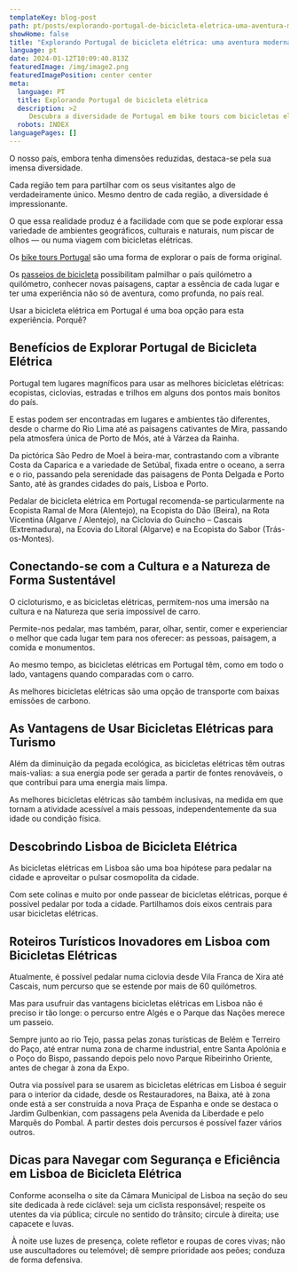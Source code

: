 ```yaml
---
templateKey: blog-post
path: pt/posts/explorando-portugal-de-bicicleta-eletrica-uma-aventura-moderna//
showHome: false
title: "Explorando Portugal de bicicleta elétrica: uma aventura moderna"
language: pt
date: 2024-01-12T10:09:40.813Z
featuredImage: /img/image2.png
featuredImagePosition: center center
meta:
  language: PT
  title: Explorando Portugal de bicicleta elétrica
  description: >2
     Descubra a diversidade de Portugal em bike tours com bicicletas elétricas. Conecte-se com cultura e natureza de forma sustentável. Explore Lisboa de bicicleta elétrica.
  robots: INDEX
languagePages: []
---
```

O nosso país, embora tenha dimensões reduzidas, destaca-se pela sua imensa diversidade. 

Cada região tem para partilhar com os seus visitantes algo de verdadeiramente único. Mesmo dentro de cada região, a diversidade é impressionante. 

O que essa realidade produz é a facilidade com que se pode explorar essa variedade de ambientes geográficos, culturais e naturais, num piscar de olhos — ou numa viagem com bicicletas elétricas. 

Os [bike tours Portugal](https://topbiketoursportugal.com/) são uma forma de explorar o país de forma original. 

Os [passeios de bicicleta](https://topbiketoursportugal.com/) possibilitam palmilhar o país quilómetro a quilómetro, conhecer novas paisagens, captar a essência de cada lugar e ter uma experiência não só de aventura, como profunda, no país real. 

Usar a bicicleta elétrica em Portugal é uma boa opção para esta experiência. Porquê?



## Benefícios de Explorar Portugal de Bicicleta Elétrica

Portugal tem lugares magníficos para usar as melhores bicicletas elétricas: ecopistas, ciclovias, estradas e trilhos em alguns dos pontos mais bonitos do país. 

E estas podem ser encontradas em lugares e ambientes tão diferentes, desde o charme do Rio Lima até as paisagens cativantes de Mira, passando pela atmosfera única de Porto de Mós, até à Várzea da Rainha. 

Da pictórica São Pedro de Moel à beira-mar, contrastando com a vibrante Costa da Caparica e a variedade de Setúbal, fixada entre o oceano, a serra e o rio, passando pela serenidade das paisagens de Ponta Delgada e Porto Santo, até às grandes cidades do país, Lisboa e Porto. 

Pedalar de bicicleta elétrica em Portugal recomenda-se particularmente na Ecopista Ramal de Mora (Alentejo), na Ecopista do Dão (Beira), na Rota Vicentina (Algarve / Alentejo), na Ciclovia do Guincho – Cascais (Extremadura), na Ecovia do Litoral (Algarve) e na Ecopista do Sabor (Trás-os-Montes).



## Conectando-se com a Cultura e a Natureza de Forma Sustentável

O cicloturismo, e as bicicletas elétricas, permitem-nos uma imersão na cultura e na Natureza que seria impossível de carro. 

Permite-nos pedalar, mas também, parar, olhar, sentir, comer e experienciar o melhor que cada lugar tem para nos oferecer: as pessoas, paisagem, a comida e monumentos. 

Ao mesmo tempo, as bicicletas elétricas em Portugal têm, como em todo o lado, vantagens quando comparadas com o carro. 

As melhores bicicletas elétricas são uma opção de transporte com baixas emissões de carbono. 



## As Vantagens de Usar Bicicletas Elétricas para Turismo

Além da diminuição da pegada ecológica, as bicicletas elétricas têm outras mais-valias: a sua energia pode ser gerada a partir de fontes renováveis, o que contribui para uma energia mais limpa. 

As melhores bicicletas elétricas são também inclusivas, na medida em que tornam a atividade acessível a mais pessoas, independentemente da sua idade ou condição física. 



## Descobrindo Lisboa de Bicicleta Elétrica

As bicicletas elétricas em Lisboa são uma boa hipótese para pedalar na cidade e aproveitar o pulsar cosmopolita da cidade. 

Com sete colinas e muito por onde passear de bicicletas elétricas, porque é possível pedalar por toda a cidade. Partilhamos dois eixos centrais para usar bicicletas elétricas. 



## Roteiros Turísticos Inovadores em Lisboa com Bicicletas Elétricas

Atualmente, é possível pedalar numa ciclovia desde Vila Franca de Xira até Cascais, num percurso que se estende por mais de 60 quilómetros. 

Mas para usufruir das vantagens bicicletas elétricas em Lisboa não é preciso ir tão longe: o percurso entre Algés e o Parque das Nações merece um passeio. 

Sempre junto ao rio Tejo, passa pelas zonas turísticas de Belém e Terreiro do Paço, até entrar numa zona de charme industrial, entre Santa Apolónia e o Poço do Bispo, passando depois pelo novo Parque Ribeirinho Oriente, antes de chegar à zona da Expo.

Outra via possível para se usarem as bicicletas elétricas em Lisboa é seguir para o interior da cidade, desde os Restauradores, na Baixa, até à zona onde está a ser construída a nova Praça de Espanha e onde se destaca o Jardim Gulbenkian, com passagens pela Avenida da Liberdade e pelo Marquês do Pombal. A partir destes dois percursos é possível fazer vários outros. 



## Dicas para Navegar com Segurança e Eficiência em Lisboa de Bicicleta Elétrica

Conforme aconselha o site da Câmara Municipal de Lisboa na seção do seu site dedicada à rede ciclável: seja um ciclista responsável; respeite os utentes da via pública; circule no sentido do trânsito; circule à direita; use capacete e luvas.

 À noite use luzes de presença, colete refletor e roupas de cores vivas; não use auscultadores ou telemóvel; dê sempre prioridade aos peões; conduza de forma defensiva.